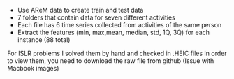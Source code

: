 - Use AReM data to create train and test data
- 7 folders that contain data for seven different activities
- Each file has 6 time series collected from activities of the same person
- Extract the features (min, max,mean, median, std, 1Q, 3Q) 
for each instance (88 total)



For ISLR problems
I solved them by hand and checked in .HEIC files
In order to view them, you need to download the raw file from github
(Issue with Macbook images)